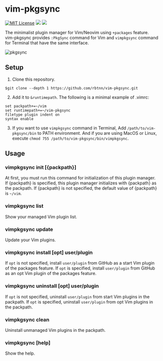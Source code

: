 
# vim-pkgsync

[![MIT License](https://img.shields.io/badge/license-MIT-blue.svg)](LICENSE)
[![](https://github.com/rbtnn/vim-pkgsync/workflows/ubuntu/badge.svg)](https://github.com/rbtnn/vim-pkgsync/actions/workflows/ubuntu.yml)
[![](https://github.com/rbtnn/vim-pkgsync/workflows/windows/badge.svg)](https://github.com/rbtnn/vim-pkgsync/actions/workflows/windows.yml)

The minimalist plugin manager for Vim/Neovim using `+packages` feature.
vim-pkgsync provides `:PkgSync` command for Vim and `vimpkgsync` command for Terminal that have the same interface.

![pkgsync](https://user-images.githubusercontent.com/1595779/165096296-44af0deb-e5bb-4ac6-817d-25e462fad376.gif)



## Setup

1. Clone this repository.
```
$git clone --depth 1 https://github.com/rbtnn/vim-pkgsync.git
```

2. Add it to `&runtimepath`. The following is a minimal example of .vimrc:

```
set packpath+=~/vim
set runtimepath+=~/vim-pkgsync
filetype plugin indent on
syntax enable
```

3. If you want to use `vimpkgsync` command in Terminal, Add `/path/to/vim-pkgsync/bin` to PATH environment.
And if you are using MacOS or Linux, execute `chmod 755 /path/to/vim-pkgsync/bin/vimpkgsync`.



## Usage

### vimpkgsync init [{packpath}]
At first, you must run this command for initialization of this plugin manager.
If {packpath} is specified, this plugin manager initializes with {packpath} as the packpath.
If {packpath} is not specified, the default value of {packpath} is `~/vim`.

### vimpkgsync list
Show your managed Vim plugin list.

### vimpkgsync update
Update your Vim plugins.

### vimpkgsync install [opt] user/plugin
If `opt` is not specified, install `user/plugin` from GitHub as a start Vim plugin of the packages feature.
If `opt` is specified, install `user/plugin` from GitHub as an opt Vim plugin of the packages feature.

### vimpkgsync uninstall [opt] user/plugin
If `opt` is not specified, uninstall `user/plugin` from start Vim plugins in the packpath.
If `opt` is specified, uninstall `user/plugin` from opt Vim plugins in the packpath.

### vimpkgsync clean
Uninstall unmanaged Vim plugins in the packpath.

### vimpkgsync [help]
Show the help.

